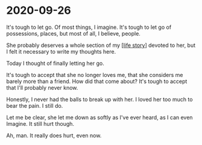 ---
---

# 2020-09-26

It's tough to let go. Of most things, I imagine. It's tough to let go of possessions, places, but most of all, I believe, people.

She probably deserves a whole section of my [[life story]] devoted to her, but I felt it necessary to write my thoughts here.

Today I thought of finally letting her go.

It's tough to accept that she no longer loves me, that she considers me barely more than a friend. How did that come about? It's tough to accept that I'll probably never know.

Honestly, I never had the balls to break up with her. I loved her too much to bear the pain. I still do.

Let me be clear, she let me down as softly as I've ever heard, as I can even Imagine. It still hurt though.

Ah, man. It really does hurt, even now.

[//begin]: # "Autogenerated link references for markdown compatibility"
[life story]: ../life-story "Life Story"
[//end]: # "Autogenerated link references"